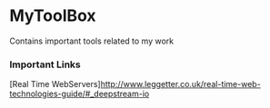 # MyToolBox
Contains important tools related to my work

### Important Links
[Real Time WebServers]http://www.leggetter.co.uk/real-time-web-technologies-guide/#_deepstream-io

